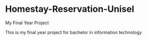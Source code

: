 # Homestay-Reservation-Unisel
My Final Year Project


This is my final year project for bachelor in information technology
